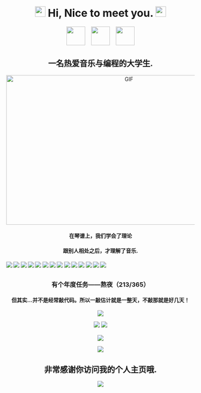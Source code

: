 <omg src="https://cdn.jsdelivr.net/gh/cypress0522/img@main/2022/06/21/1651472964629.png](https://cypress0522.github.io" />
<h1 align="center">
  <img src="https://media.giphy.com/media/hvRJCLFzcasrR4ia7z/giphy.gif" width="28">
  Hi, Nice to meet you.
  <img src="https://media.giphy.com/media/hvRJCLFzcasrR4ia7z/giphy.gif" width="28">
</h1>
<p align="center">
  <a href="mailto:hsiangnianian@outlook.com" target="_blank" rel="noopener noreferrer"><img src="https://img.icons8.com/fluency/48/000000/microsoft-outlook-2019.png" width="50" /></a>
  &nbsp;&nbsp;
  <a href="https://t.me/Hsiang_Nianian" target="_blank" rel="noopener noreferrer"><img src="https://img.icons8.com/color/2x/telegram-app.png"  width="50" /></a>
  &nbsp;&nbsp;
  <a href="https://cypress0522.github.io" target="_blank" rel="noopener noreferrer"><img src="https://img.icons8.com/nolan/2x/link.png"  width="50" /></a>
  
</p>
<h2 align="center"> 一名热爱音乐与编程的大学生.</h2>

<p align="center">
  <img alt="GIF" src="https://github.com/abhisheknaiidu/abhisheknaiidu/blob/master/code.gif?raw=true" width="640" height="400" />
</p>

<h4 align="center"> 在琴谱上，我们学会了理论</h4>
<h4 align="center"> 跟别人相处之后，才理解了音乐.</h4>

#### ![](https://img.shields.io/badge/Git-blue) ![](https://img.shields.io/badge/Lua-blue) ![](https://img.shields.io/badge/Python-blue) ![](https://img.shields.io/badge/C++-blue) ![](https://img.shields.io/badge/HTML-blue) ![](https://img.shields.io/badge/CSS-blue) ![](https://img.shields.io/badge/JavaScript-blue) ![](https://img.shields.io/badge/LOVE2D-blue) ![](https://img.shields.io/badge/VB.NET-blue) ![](https://img.shields.io/badge/Unity3D-blue) ![](https://img.shields.io/badge/EJS-blue) ![](https://img.shields.io/badge/MuseScore-blue) ![](https://img.shields.io/badge/Tex-blue) ![](https://img.shields.io/badge/Golang-blue)

##

<h3 align="center"> 有个年度任务——熬夜（213/365）</h3>
<h4 align="center"> 但其实...并不是经常敲代码。所以一敲估计就是一整天，不敲那就是好几天！</h4>
<p align="center">
<img src="https://activity-graph.herokuapp.com/graph?username=cypress0522&bg_color=000000&color=00ffff&line=00ffff&point=ffffff&area=true&hide_border=true"/>
<br/>
</p>

<p align = "center">
  <img src = "https://github-readme-stats.vercel.app/api?username=cypress0522&hide_border=true&show_icons=true&include_all_commits=true&count_private=true&theme=cypress0522&line_height=27">
  <img src = "https://github-readme-stats.vercel.app/api/top-langs/?username=cypress0522&hide=PHP,html,c&theme=tokyonight&hide_border=true&line_height=27">
  <br><br>
    <img src = "https://github-readme-streak-stats.herokuapp.com?user=cypress0522&theme=cypress0522&hide_border=true&include_all_commits=true&line_height=27">
</p>

<p align="center" style="margin-bottom: 10px;">
    <img src="https://github-profile-trophy.vercel.app?username=cypress0522&column=7&theme=onedark&hide_border=true&include_all_commits=true&line_height=27"/>
</p>

<h2 align="center"> 非常感谢你访问我的个人主页哦. </h2>
<p align="center">
  <img src="https://capsule-render.vercel.app/api?type=waving&color=gradient&height=65&section=footer"/>
</p>
